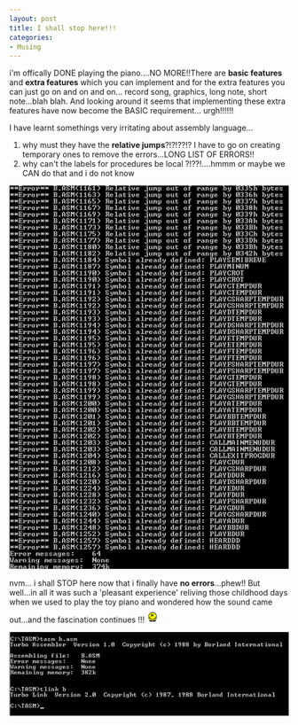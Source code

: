 ```yaml
---
layout: post
title: I shall stop here!!!
categories:
- Musing
---
```


i'm offically DONE playing the piano....NO MORE!!There are **basic features** and **extra features** which you can implement and for the extra features you can just go on and on and on... record song, graphics, long note, short note...blah blah. And looking around it seems that implementing these extra features have now become the BASIC requirement... urgh!!!!!!

I have learnt somethings very irritating about assembly language...

1. why must they have the **relative jumps**?!?!??!? I have to go on creating temporary ones to remove the errors...LONG LIST OF ERRORS!!
2. why can't the labels for procedures be local ?!??!....hmmm or maybe we CAN do that and i do not know

![](/img/err1.jpg)

nvm... i shall STOP here now that i finally have **no errors**...phew!! But well...in all it was such a 'pleasant experience' reliving those childhood days when we used to play the toy piano and wondered how the sound came out...and the fascination continues !!! ![](/img/jumpsmile.gif)

![](/img/err2.jpg)
